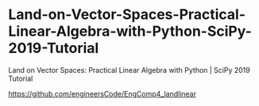 # Land-on-Vector-Spaces-Practical-Linear-Algebra-with-Python-SciPy-2019-Tutorial
Land on Vector Spaces: Practical Linear Algebra with Python | SciPy 2019 Tutorial


https://github.com/engineersCode/EngComp4_landlinear
